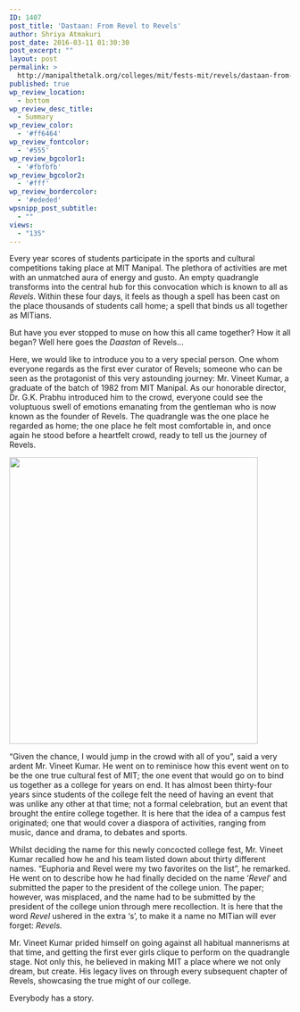 ```yaml
---
ID: 1407
post_title: 'Dastaan: From Revel to Revels'
author: Shriya Atmakuri
post_date: 2016-03-11 01:30:30
post_excerpt: ""
layout: post
permalink: >
  http://manipalthetalk.org/colleges/mit/fests-mit/revels/dastaan-from-revel-to-revels/
published: true
wp_review_location:
  - bottom
wp_review_desc_title:
  - Summary
wp_review_color:
  - '#ff6464'
wp_review_fontcolor:
  - '#555'
wp_review_bgcolor1:
  - '#fbfbfb'
wp_review_bgcolor2:
  - '#fff'
wp_review_bordercolor:
  - '#ededed'
wpsnipp_post_subtitle:
  - ""
views:
  - "135"
---
```

Every year scores of students participate in the sports and cultural competitions taking place at MIT Manipal. The plethora of activities are met with an unmatched aura of energy and gusto. An empty quadrangle transforms into the central hub for this convocation which is known to all as <i>Revels</i>. Within these four days, it feels as though a spell has been cast on the place thousands of students call home; a spell that binds us all together as MITians.

But have you ever stopped to muse on how this all came together? How it all began? Well here goes the <i>Daastan</i> of Revels…

Here, we would like to introduce you to a very special person. One whom everyone regards as the first ever curator of Revels; someone who can be seen as the protagonist of this very astounding journey: Mr. Vineet Kumar, a graduate of the batch of 1982 from MIT Manipal. As our honorable director, Dr. G.K. Prabhu introduced him to the crowd, everyone could see the voluptuous swell of emotions emanating from the gentleman who is now known as the founder of Revels. The quadrangle was the one place he regarded as home; the one place he felt most comfortable in, and once again he stood before a heartfelt crowd, ready to tell us the journey of Revels.

<a href="http://manipalthetalk.net/wp-content/uploads/2016/03/dastaan2.jpg" rel="attachment wp-att-1428"><img class="aligncenter wp-image-1428 " src="http://manipalthetalk.net/wp-content/uploads/2016/03/dastaan2-887x1024.jpg" alt="" width="445" height="514" /></a>

“Given the chance, I would jump in the crowd with all of you”, said a very ardent Mr. Vineet Kumar. He went on to reminisce how this event went on to be the one true cultural fest of MIT; the one event that would go on to bind us together as a college for years on end. It has almost been thirty-four years since students of the college felt the need of having an event that was unlike any other at that time; not a formal celebration, but an event that brought the entire college together. It is here that the idea of a campus fest originated; one that would cover a diaspora of activities, ranging from music, dance and drama, to debates and sports.

Whilst deciding the name for this newly concocted college fest, Mr. Vineet Kumar recalled how he and his team listed down about thirty different names. “Euphoria and Revel were my two favorites on the list”, he remarked. He went on to describe how he had finally decided on the name ‘<i>Revel</i>’ and submitted the paper to the president of the college union. The paper; however, was misplaced, and the name had to be submitted by the president of the college union through mere recollection. It is here that the word <i>Revel</i> ushered in the extra ‘s’, to make it a name no MITian will ever forget: <i>Revels</i><i>.</i>

Mr. Vineet Kumar prided himself on going against all habitual mannerisms at that time, and getting the first ever girls clique to perform on the quadrangle stage. Not only this, he believed in making MIT a place where we not only dream, but create. His legacy lives on through every subsequent chapter of Revels, showcasing the true might of our college.

Everybody has a story.